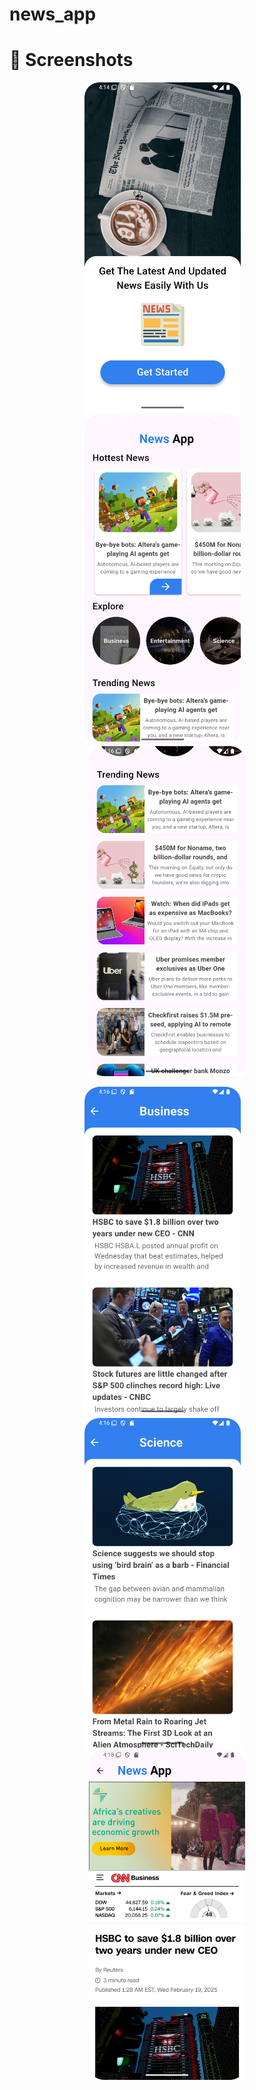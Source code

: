 # news_app

# 📸 Screenshots
<p align="center">
  <img src="assets/screen_shots/0.png" width="250" style="margin-right: 15px;">
  <img src="assets/screen_shots/1.png" width="250" style="margin-right: 15px;">
  <img src="assets/screen_shots/2.png" width="250" >
</p>

<p align="center">
  <img src="assets/screen_shots/3.png" width="250" style="margin-right: 15px;">
  <img src="assets/screen_shots/4.png" width="250" style="margin-right: 15px;">
  <img src="assets/screen_shots/5.png" width="250">
</p>
